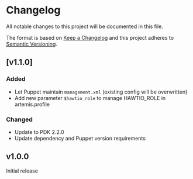 # Changelog

All notable changes to this project will be documented in this file.

The format is based on [Keep a Changelog](http://keepachangelog.com/en/1.0.0/)
and this project adheres to [Semantic Versioning](http://semver.org/spec/v2.0.0.html).

## [v1.1.0]

### Added
* Let Puppet maintain `management.xml` (existing config will be overwritten)
* Add new parameter `$hawtio_role` to manage HAWTIO_ROLE in artemis.profile

### Changed
* Update to PDK 2.2.0
* Update dependency and Puppet version requirements

## v1.0.0
Initial release

[Unreleased]: https://github.com/markt-de/puppet-activemq/compare/v1.1.0...HEAD
[1.1.0]: https://github.com/markt-de/puppet-activemq/compare/v1.0.0...v1.1.0
